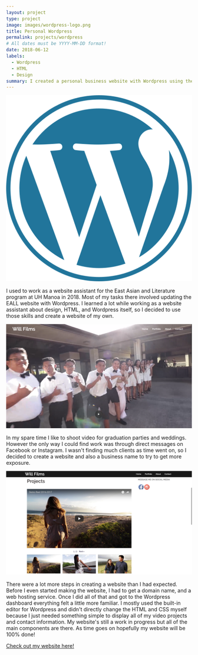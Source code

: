 ```yaml
---
layout: project
type: project
image: images/wordpress-logo.png
title: Personal Wordpress
permalink: projects/wordpress
# All dates must be YYYY-MM-DD format!
date: 2018-06-12
labels:
  - Wordpress
  - HTML
  - Design
summary: I created a personal business website with Wordpress using the knowledge I gained from my old job as a website assistant for the East Asian Language and Literature program at UH Manoa.
---
```


<img class="ui medium right floated rounded image" src="../images/wordpress-logo.png">

I used to work as a website assistant for the East Asian and Literature program at UH Manoa in 2018. Most of my tasks there involved updating the EALL website with Wordpress. I learned a lot while working as a website assistant about design, HTML, and Wordpress itself, so I decided to use those skills and create a website of my own. 

<img class="ui medium rounded image" src="../images/willfilms1.png">

In my spare time I like to shoot video for graduation parties and weddings. However the only way I could find work was through direct messages on Facebook or Instagram. I wasn't finding much clients as time went on, so I decided to create a website and also a business name to try to get more exposure. 

<img class="ui medium right rounded image" src="../images/willfilms2.png">

There were a lot more steps in creating a website than I had expected. Before I even started making the website, I had to get a domain name, and a web hosting service. Once I did all of that and got to the Wordpress dashboard everything felt a little more familiar. I mostly used the built-in editor for Wordpress and didn't directly change the HTML and CSS myself because I just needed something simple to display all of my video projects and contact information. My website's still a work in progress but all of the main components are there. As time goes on hopefully my website will be 100% done!


 
<a href="http://box5145.temp.domains/~willfil1/"><i class="large wordpress icon"></i>Check out my website here!</a>
